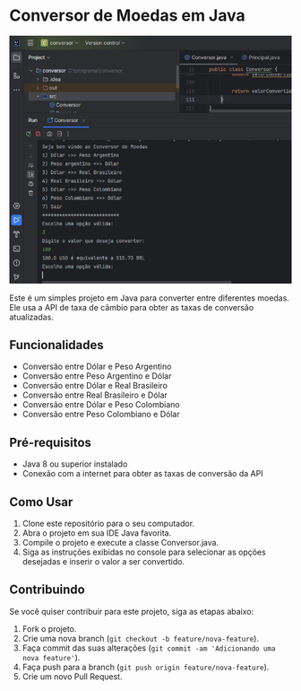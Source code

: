 # Conversor de Moedas em Java

![Imagem de Capa](conversor.png)

Este é um simples projeto em Java para converter entre diferentes moedas. Ele usa a API de taxa de câmbio para obter as taxas de conversão atualizadas.

## Funcionalidades

- Conversão entre Dólar e Peso Argentino
- Conversão entre Peso Argentino e Dólar
- Conversão entre Dólar e Real Brasileiro
- Conversão entre Real Brasileiro e Dólar
- Conversão entre Dólar e Peso Colombiano
- Conversão entre Peso Colombiano e Dólar

## Pré-requisitos

- Java 8 ou superior instalado
- Conexão com a internet para obter as taxas de conversão da API

## Como Usar

1. Clone este repositório para o seu computador.
2. Abra o projeto em sua IDE Java favorita.
3. Compile o projeto e execute a classe Conversor.java.
4. Siga as instruções exibidas no console para selecionar as opções desejadas e inserir o valor a ser convertido.

## Contribuindo

Se você quiser contribuir para este projeto, siga as etapas abaixo:

1. Fork o projeto.
2. Crie uma nova branch (`git checkout -b feature/nova-feature`).
3. Faça commit das suas alterações (`git commit -am 'Adicionando uma nova feature'`).
4. Faça push para a branch (`git push origin feature/nova-feature`).
5. Crie um novo Pull Request.
